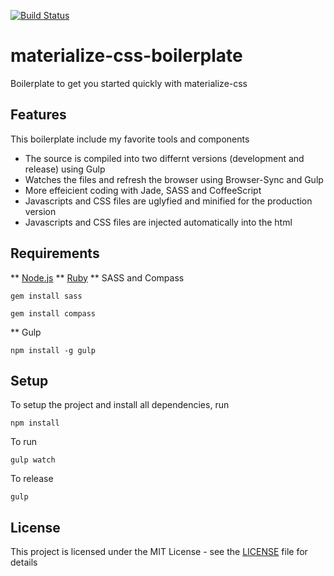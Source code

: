 [![Build Status](https://travis-ci.org/faalsh/materialize-css-boilerplate.svg?branch=master)](https://travis-ci.org/faalsh/materialize-css-boilerplate)

# materialize-css-boilerplate
Boilerplate to get you started quickly with materialize-css

## Features

This boilerplate include my favorite tools and components

* The source is compiled into two differnt versions (development and release) using Gulp
* Watches the files and refresh the browser using Browser-Sync and Gulp
* More effeicient coding with Jade, SASS and CoffeeScript
* Javascripts and CSS files are uglyfied and minified for the production version
* Javascripts and CSS files are injected automatically into the html

## Requirements

** [Node.js](https://nodejs.org/)
** [Ruby](https://www.ruby-lang.org/en/documentation/installation/)
** SASS and Compass
```
gem install sass
```
```
gem install compass
```

** Gulp
```
npm install -g gulp
```

## Setup

To setup the project and install all dependencies, run 

```
npm install 
```

To run 

```
gulp watch
```

To release 

```
gulp
```

## License

This project is licensed under the MIT License - see the [LICENSE](LICENSE) file for details
